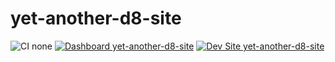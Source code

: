 # yet-another-d8-site

![CI none](https://img.shields.io/badge/ci-none-orange.svg)
[![Dashboard yet-another-d8-site](https://img.shields.io/badge/dashboard-yet_another_d8_site-yellow.svg)](https://dashboard.pantheon.io/sites/d66421c0-bd52-4cac-8e01-1003aca0d658#dev/code)
[![Dev Site yet-another-d8-site](https://img.shields.io/badge/site-yet_another_d8_site-blue.svg)](http://dev-yet-another-d8-site.pantheonsite.io/)